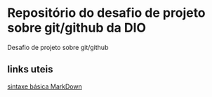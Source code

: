# Repositório do desafio de projeto sobre git/github da DIO
Desafio de projeto sobre git/github
## links uteis
[sintaxe básica MarkDown](https://www.markdownguide.org/basic-syntax/)
